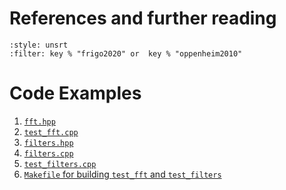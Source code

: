 # References and further reading
```{bibliography} 
:style: unsrt
:filter: key % "frigo2020" or  key % "oppenheim2010" 
```

# Code Examples
1. [`fft.hpp`](code:fft)
1. [`test_fft.cpp`](code:test_fft)
1. [`filters.hpp`](code:filters_hpp)
1. [`filters.cpp`](code:filters_cpp)
1. [`test_filters.cpp`](code:test_filters)
1. [`Makefile` for building `test_fft` and `test_filters`](code:Makefile_fft_filters)
